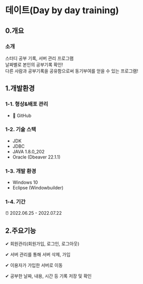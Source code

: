# 데이트(Day by day training)

## 0.개요
### 소개
  스터디 공부 기록, 서버 관리 프로그램<br>
  날짜별로 본인의 공부기록 확인!<br>
  다른 사람과 공부기록을 공유함으로써 동기부여를 얻을 수 있는 프로그램!
  
  
## 1.개발환경
### 1-1. 형상&배포 관리
 * 🔨 GitHub
### 1-2. 기술 스택
 * JDK
 * JDBC
 * JAVA 1.8.0_202
 * Oracle (Dbeaver 22.1.1)
### 1-3. 개발 환경
* Windows 10
* Eclipse (Windowbuilder)
### 1-4. 기간
 ⏰ 2022.06.25 - 2022.07.22

## 2.주요기능
✔ 회원관리(회원가입, 로그인, 로그아웃)<br>

✔ 서버 관리를 통해 서버 삭제, 가입<br>

✔ 이용자가 가입한 서버로 이동<br>

✔ 공부한 날짜, 내용, 시간 등 기록 저장 및 확인<br>
